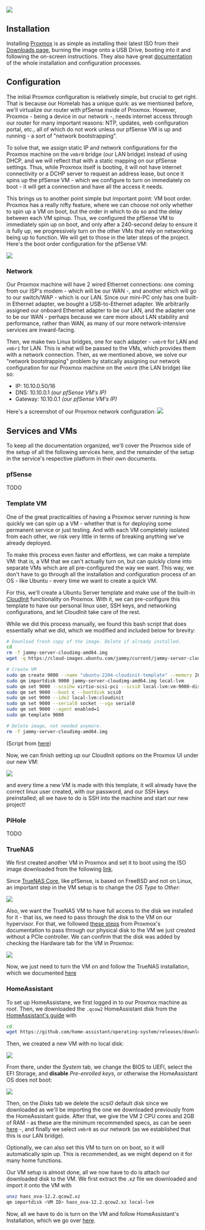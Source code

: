 # ![](../media/proxmox_logo.png)

## Installation

Installing [Proxmox](https://www.proxmox.com/en/proxmox-virtual-environment/get-started) is as simple as installing their latest ISO from their [Downloads page](https://www.proxmox.com/en/downloads), burning the image onto a USB Drive, booting into it and following the on-screen instructions. They also have great [documentation](https://pve.proxmox.com/pve-docs/chapter-sysadmin.html) of the whole installation and configuration processes.

## Configuration

The initial Proxmox configuration is relatively simple, but crucial to get right. That is because our Homelab has a unique quirk: as we mentioned before, we'll virtualize our router with pfSense inside of Proxmox. However, Proxmox - being a device in our network -, needs internet access through our router for many important reasons: NTP, updates, web configuration portal, etc., all of which do not work unless our pfSense VM is up and running - a sort of "network bootstrapping". 

To solve that, we assign static IP and network configurations for the Proxmox machine on the `vmbr0` bridge (our LAN bridge) instead of using DHCP, and we will reflect that with a static mapping on our pfSense settings. Thus, while Proxmox itself is booting, it will not have internet connectivity or a DCHP server to request an address lease, but once it spins up the pfSense VM - which we configure to turn on immediately on boot - it will get a connection and have all the access it needs.

This brings us to another point simple but important point: VM boot order. Proxmox has a really nifty feature, where we can choose not only whether to spin up a VM on boot, but the order in which to do so and the delay between each VM spinup. Thus, we configured the pfSense VM to immediately spin up on boot, and only after a 240-second delay to ensure it is fully up, we progressively turn on the other VMs that rely on networking being up to function. We will get to those in the later steps of the project. Here's the boot order configuration for the pfSense VM:

![](../media/proxmox_pfsense_bootorder.png)

### Network

Our Proxmox machine will have 2 wired Ethernet connections: one coming from our ISP's modem - which will be our WAN -, and another which will go to our switch/WAP - which is our LAN. Since our mini-PC only has one built-in Ethernet adapter, we bought a USB-to-Ethernet adapter. We arbitrarily assigned our onboard Ethernet adapter to be our LAN, and the adapter one to be our WAN - perhaps because we care more about LAN stability and performance, rather than WAN, as many of our more network-intensive services are inward-facing.

Then, we make two Linux bridges, one for each adapter - `vmbr0` for LAN and `vmbr1` for LAN. This is what will be passed to the VMs, which provides them with a network connection. Then, as we mentioned above, we solve our "network bootstrapping" problem by statically assigning our network configuration for our Proxmox machine on the `vmbr0` (the LAN bridge) like so:

* IP: 10.10.0.50/16
* DNS: 10.10.0.1 *(our pfSense VM's IP)*
* Gateway: 10.10.0.1 *(our pfSense VM's IP)*
  
Here's a screenshot of our Proxmox network configuration:
![](../media/proxmox_network_config.png)

## Services and VMs

To keep all the documentation organized, we'll cover the Proxmox side of the setup of all the following services here, and the remainder of the setup in the service's respective platform in their own documents.

### pfSense

TODO

### Template VM

One of the great practicalities of having a Proxmox server running is how quickly we can spin up a VM - whether that is for deploying some permanent service or just testing. And with each VM completely isolated from each other, we risk very little in terms of breaking anything we've already deployed.  

To make this process even faster and effortless, we can make a template VM: that is, a VM that we can't actually turn on, but can quickly clone into separate VMs which are all pre-configured the way we want. This way, we don't have to go through all the installation and configuration process of an OS - like Ubuntu - every time we want to create a quick VM.

For this, we'll create a Ubuntu Server template and make use of the built-in [CloudInit](https://cloud-init.io/) functionality on Proxmox. With it, we can pre-configure this template to have our personal linux user, SSH keys, and networking configurations, and let CloudInit take care of the rest.

While we did this process manually, we found this bash script that does essentially what we did, which we modified and included below for brevity:

```bash
# Download fresh copy of the image. Delete if already installed.
cd
rm -f jammy-server-cloudimg-amd64.img
wget -q https://cloud-images.ubuntu.com/jammy/current/jammy-server-cloudimg-amd64.img

# Create VM
sudo qm create 9000 --name "ubuntu-2204-cloudinit-template" --memory 2048 --cores 2 --net0 virtio,bridge=vmbr0
sudo qm importdisk 9000 jammy-server-cloudimg-amd64.img local-lvm
sudo qm set 9000 --scsihw virtio-scsi-pci --scsi0 local-lvm:vm-9000-disk-0
sudo qm set 9000 --boot c --bootdisk scsi0
sudo qm set 9000 --ide2 local-lvm:cloudinit
sudo qm set 9000 --serial0 socket --vga serial0
sudo qm set 9000 --agent enabled=1
sudo qm template 9000

# Delete image, not needed anymore.
rm -f jammy-server-cloudimg-amd64.img
```
(Script from [here](https://austinsnerdythings.com/2023/01/10/proxmox-ubuntu-22-04-jammy-lts-cloud-image-script/))

Now, we can finish setting up our CloudInit options on the Proxmox UI under our new VM:

![](../media/proxmox_cloudinit.png)

and every time a new VM is made with this template, it will already have the correct linux user created, with our password, and our SSH keys preinstalled; all we have to do is SSH into the machine and start our new project!

### PiHole

TODO

### TrueNAS

We first created another VM in Proxmox and set it to boot using the ISO image downloaded from the following [link](https://www.truenas.com/download-truenas-scale/).

Since [TrueNAS Core](https://www.truenas.com/truenas-core/), like pfSense, is based on FreeBSD and not on Linux, an important step in the VM setup is to change the *OS Type* to *Other*:

![](../media/proxmox_truenas_OS.png)

Also, we want the TrueNAS VM to have full access to the disk we installed for it - that iss, we need to pass through the disk to the VM on our hypervisor. For that, we followed [these steps](https://pve.proxmox.com/wiki/Passthrough_Physical_Disk_to_Virtual_Machine_(VM)) from Proxmox's documentation to pass through our physical disk to the VM we just created without a PCIe controller. We can confirm that the disk was added by checking the Hardware tab for the VM in Proxmox:

![](../media/proxmox_truenas_disk.png)

Now, we just need to turn the VM on and follow the TrueNAS installation, which we documented [here](4_truenas.md#installation)

### HomeAssistant

To set up HomeAssistane, we first logged in to our Proxmox machine as *root*. Then, we downloaded the `.qcow2` HomeAssistant disk from the [HomeAssistant's guide](https://www.home-assistant.io/installation/alternative#install-home-assistant-operating-system) with

```bash
cd
wget https://github.com/home-assistant/operating-system/releases/download/12.2/haos_ova-12.2.qcow2.xz
```
Then, we created a new VM with no local disk:

![](../media/proxmox_homeassistant_OS.png)

From there, under the *System* tab, we change the BIOS to UEFI, select the EFI Storage, and **disable** *Pre-enrolled keys*, or otherwise the HomeAssistant OS does not boot:

![](../media/proxmox_homeassistant_System.png)

Then, on the *Disks* tab we delete the *scsi0* default disk since we downloaded as we'll be importing the one we downloaded previously from the HomeAssistant guide. After that, we give the VM 2 CPU cores and 2GB of RAM - as these are the minimum recommended specs, as can be seen [here](https://www.home-assistant.io/installation/alternative#create-the-virtual-machine) -, and finally we select `vmbr0` as our network (as we established that this is our LAN bridge).

Optionally, we can also set this VM to turn on on boot, so it will automatically spin up. This is recommended, as we might depend on it for many home functions.

Our VM setup is almost done, all we now have to do is attach our downloaded disk to the VM. We first extract the *.xz* file we downloaded and import it onto the VM with

```bash
unxz haos_ova-12.2.qcow2.xz
qm importdisk <VM ID> haos_ova-12.2.qcow2.xz local-lvm
```

Now, all we have to do is turn on the VM and follow HomeAssistant's Installation, which we go over [here](5_homeassistant.md#instalaltion).

<!-- ### k3s

TODO -->